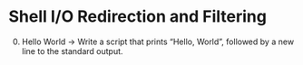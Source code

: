 # Shell I/O Redirection and Filtering
0. Hello World -> Write a script that prints “Hello, World”, followed by a new line to the standard output.
